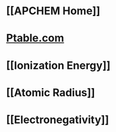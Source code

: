 # [[APCHEM Home]]

# [Ptable.com](https://ptable.com/?lang=en#Properties)

# [[Ionization Energy]]
# [[Atomic Radius]]

# [[Electronegativity]]

